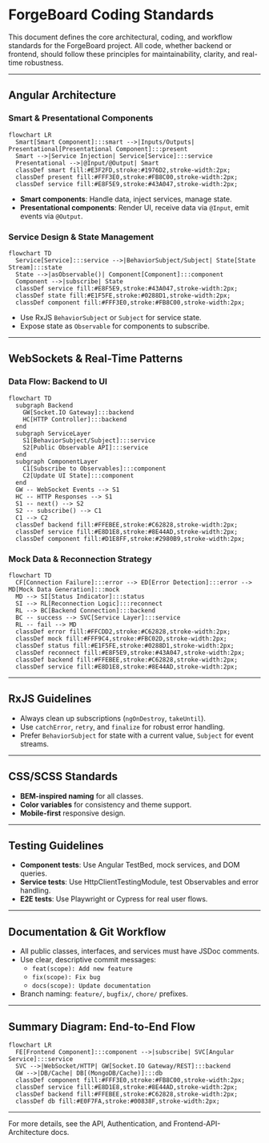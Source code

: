 # ForgeBoard Coding Standards

This document defines the core architectural, coding, and workflow standards for the ForgeBoard project. All code, whether backend or frontend, should follow these principles for maintainability, clarity, and real-time robustness.

---

## Angular Architecture

### Smart & Presentational Components

```mermaid
flowchart LR
  Smart[Smart Component]:::smart -->|Inputs/Outputs| Presentational[Presentational Component]:::present
  Smart -->|Service Injection| Service[Service]:::service
  Presentational -->|@Input/@Output| Smart
  classDef smart fill:#E3F2FD,stroke:#1976D2,stroke-width:2px;
  classDef present fill:#FFF3E0,stroke:#FB8C00,stroke-width:2px;
  classDef service fill:#E8F5E9,stroke:#43A047,stroke-width:2px;
```

- **Smart components**: Handle data, inject services, manage state.
- **Presentational components**: Render UI, receive data via `@Input`, emit events via `@Output`.

### Service Design & State Management

```mermaid
flowchart TD
  Service[Service]:::service -->|BehaviorSubject/Subject| State[State Stream]:::state
  State -->|asObservable()| Component[Component]:::component
  Component -->|subscribe| State
  classDef service fill:#E8F5E9,stroke:#43A047,stroke-width:2px;
  classDef state fill:#E1F5FE,stroke:#0288D1,stroke-width:2px;
  classDef component fill:#FFF3E0,stroke:#FB8C00,stroke-width:2px;
```

- Use RxJS `BehaviorSubject` or `Subject` for service state.
- Expose state as `Observable` for components to subscribe.

---

## WebSockets & Real-Time Patterns

### Data Flow: Backend to UI

```mermaid
flowchart TD
  subgraph Backend
    GW[Socket.IO Gateway]:::backend
    HC[HTTP Controller]:::backend
  end
  subgraph ServiceLayer
    S1[BehaviorSubject/Subject]:::service
    S2[Public Observable API]:::service
  end
  subgraph ComponentLayer
    C1[Subscribe to Observables]:::component
    C2[Update UI State]:::component
  end
  GW -- WebSocket Events --> S1
  HC -- HTTP Responses --> S1
  S1 -- next() --> S2
  S2 -- subscribe() --> C1
  C1 --> C2
  classDef backend fill:#FFEBEE,stroke:#C62828,stroke-width:2px;
  classDef service fill:#E8D1E8,stroke:#8E44AD,stroke-width:2px;
  classDef component fill:#D1E8FF,stroke:#2980B9,stroke-width:2px;
```

### Mock Data & Reconnection Strategy

```mermaid
flowchart TD
  CF[Connection Failure]:::error --> ED[Error Detection]:::error --> MD[Mock Data Generation]:::mock
  MD --> SI[Status Indicator]:::status
  SI --> RL[Reconnection Logic]:::reconnect
  RL --> BC[Backend Connection]:::backend
  BC -- success --> SVC[Service Layer]:::service
  RL -- fail --> MD
  classDef error fill:#FFCDD2,stroke:#C62828,stroke-width:2px;
  classDef mock fill:#FFF9C4,stroke:#FBC02D,stroke-width:2px;
  classDef status fill:#E1F5FE,stroke:#0288D1,stroke-width:2px;
  classDef reconnect fill:#E8F5E9,stroke:#43A047,stroke-width:2px;
  classDef backend fill:#FFEBEE,stroke:#C62828,stroke-width:2px;
  classDef service fill:#E8D1E8,stroke:#8E44AD,stroke-width:2px;
```

---

## RxJS Guidelines

- Always clean up subscriptions (`ngOnDestroy`, `takeUntil`).
- Use `catchError`, `retry`, and `finalize` for robust error handling.
- Prefer `BehaviorSubject` for state with a current value, `Subject` for event streams.

---

## CSS/SCSS Standards

- **BEM-inspired naming** for all classes.
- **Color variables** for consistency and theme support.
- **Mobile-first** responsive design.

---

## Testing Guidelines

- **Component tests**: Use Angular TestBed, mock services, and DOM queries.
- **Service tests**: Use HttpClientTestingModule, test Observables and error handling.
- **E2E tests**: Use Playwright or Cypress for real user flows.

---

## Documentation & Git Workflow

- All public classes, interfaces, and services must have JSDoc comments.
- Use clear, descriptive commit messages:
  - `feat(scope): Add new feature`
  - `fix(scope): Fix bug`
  - `docs(scope): Update documentation`
- Branch naming: `feature/`, `bugfix/`, `chore/` prefixes.

---

## Summary Diagram: End-to-End Flow

```mermaid
flowchart LR
  FE[Frontend Component]:::component -->|subscribe| SVC[Angular Service]:::service
  SVC -->|WebSocket/HTTP| GW[Socket.IO Gateway/REST]:::backend
  GW -->|DB/Cache| DB[(MongoDB/Cache)]:::db
  classDef component fill:#FFF3E0,stroke:#FB8C00,stroke-width:2px;
  classDef service fill:#E8D1E8,stroke:#8E44AD,stroke-width:2px;
  classDef backend fill:#FFEBEE,stroke:#C62828,stroke-width:2px;
  classDef db fill:#E0F7FA,stroke:#00838F,stroke-width:2px;
```

---

For more details, see the API, Authentication, and Frontend-API-Architecture docs.
